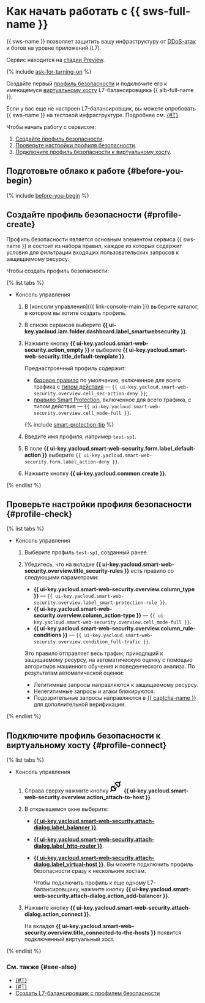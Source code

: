 # Как начать работать с {{ sws-full-name }}

{{ sws-name }} позволяет защитить вашу инфраструктуру от [DDoS-атак](../glossary/ddos.md) и ботов на уровне приложений (L7).

Сервис находится на [стадии Preview](../overview/concepts/launch-stages.md).

{% include [ask-for-turning-on](../_includes/smartwebsecurity/ask-for-turning-on.md) %}

Создайте первый [профиль безопасности](./concepts/profiles.md) и подключите его к имеющемуся [виртуальному хосту](../application-load-balancer/concepts/http-router.md#virtual-host) L7-балансировщика {{ alb-full-name }}.

Если у вас еще не настроен L7-балансировщик, вы можете опробовать {{ sws-name }} на тестовой инфраструктуре. Подробнее см. [{#T}](./tutorials/balancer-with-sws-profile.md).

Чтобы начать работу с сервисом:
1. [Создайте профиль безопасности](#profile-create).
1. [Проверьте настройки профиля безопасности](#profile-check).
1. [Подключите профиль безопасности к виртуальному хосту](#profile-connect).

## Подготовьте облако к работе {#before-you-begin}

{% include [before-you-begin](../_tutorials/_tutorials_includes/before-you-begin.md) %}

## Создайте профиль безопасности {#profile-create}

Профиль безопасности является основным элементом сервиса {{ sws-name }} и состоит из набора правил, каждое из которых содержит условия для фильтрации входящих пользовательских запросов к защищаемому ресурсу.

Чтобы создать профиль безопасности:

{% list tabs %}

- Консоль управления

  1. В [консоли управления]({{ link-console-main }}) выберите каталог, в котором вы хотите создать профиль.
  1. В списке сервисов выберите **{{ ui-key.yacloud.iam.folder.dashboard.label_smartwebsecurity }}**.
  1. Нажмите кнопку **{{ ui-key.yacloud.smart-web-security.action_empty }}** и выберите **{{ ui-key.yacloud.smart-web-security.title_default-template }}**.

      Преднастроенный профиль содержит:
      * [базовое правило](concepts/rules.md#base-rules) по умолчанию, включенное для всего трафика с [типом действия](concepts/rules.md#rule-action) — `{{ ui-key.yacloud.smart-web-security.overview.cell_sec-action-deny }}`;
      * [правило Smart Protection](concepts/rules.md#smart-protection-rules), включенное для всего трафика, с типом действия — `{{ ui-key.yacloud.smart-web-security.overview.cell_mode-full }}`.

      {% include [smart-protection-tip](../_includes/smartwebsecurity/smart-protection-tip.md) %}

  1. Введите имя профиля, например `test-sp1`.
  1. В поле **{{ ui-key.yacloud.smart-web-security.form.label_default-action }}** выберите `{{ ui-key.yacloud.smart-web-security.form.label_action-deny }}`.
  1. Нажмите кнопку **{{ ui-key.yacloud.common.create }}**.

{% endlist %}

## Проверьте настройки профиля безопасности {#profile-check}

{% list tabs %}

- Консоль управления

  1. Выберите профиль `test-sp1`, созданный ранее.
  1. Убедитесь, что на вкладке **{{ ui-key.yacloud.smart-web-security.overview.title_security-rules }}** есть правило со следующими параметрами:
      * **{{ ui-key.yacloud.smart-web-security.overview.column_type }}** — `{{ ui-key.yacloud.smart-web-security.overview.label_smart-protection-rule }}`.
      * **{{ ui-key.yacloud.smart-web-security.overview.column_action-type }}** — `{{ ui-key.yacloud.smart-web-security.overview.cell_mode-full }}`.
      * **{{ ui-key.yacloud.smart-web-security.overview.column_rule-conditions }}** — `{{ ui-key.yacloud.smart-web-security.overview.condition_full-trafic }}`.

      Это правило отправляет весь трафик, приходящий к защищаемому ресурсу, на автоматическую оценку с помощью алгоритмов машинного обучения и поведенческого анализа. По результатам автоматической оценки:
      * Легитимные запросы направляются к защищаемому ресурсу.
      * Нелегитимные запросы и атаки блокируются.
      * Подозрительные запросы направляются в [{{ captcha-name }}](../smartcaptcha/) для дополнительной верификации.

{% endlist %}

## Подключите профиль безопасности к виртуальному хосту {#profile-connect}

{% list tabs %}

- Консоль управления

  1. Справа сверху нажмите кнопку ![plug](../_assets/smartwebsecurity/plug.svg) **{{ ui-key.yacloud.smart-web-security.overview.action_attach-to-host }}**.
  1. В открывшемся окне выберите:
      * [**{{ ui-key.yacloud.smart-web-security.attach-dialog.label_balancer }}**](../application-load-balancer/concepts/application-load-balancer.md).
      * [**{{ ui-key.yacloud.smart-web-security.attach-dialog.label_http-router }}**](../application-load-balancer/concepts/http-router.md).
      * [**{{ ui-key.yacloud.smart-web-security.attach-dialog.label_virtual-host }}**](../application-load-balancer/concepts/http-router.md#virtual-host). Вы можете подключить профиль безопасности сразу к нескольким хостам.

        Чтобы подключить профиль к еще одному L7-балансировщику, нажмите кнопку **{{ ui-key.yacloud.smart-web-security.attach-dialog.action_add-balancer }}**.
  1. Нажмите кнопку **{{ ui-key.yacloud.smart-web-security.attach-dialog.action_connect }}**.

      На вкладке **{{ ui-key.yacloud.smart-web-security.overview.title_connected-to-the-hosts }}** появится подключенный виртуальный хост.

{% endlist %}

### См. также {#see-also}

* [{#T}](./concepts/profiles.md)
* [{#T}](./operations/profile-create.md)
* [Создать L7-балансировщик с профилем безопасности](./tutorials/balancer-with-sws-profile.md)
